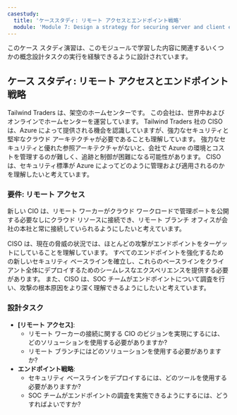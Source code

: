 ```yaml
---
casestudy:
  title: 'ケーススタディ: リモート アクセスとエンドポイント戦略'
  module: 'Module 7: Design a strategy for securing server and client endpoints'
---
```


このケース スタディ演習は、このモジュールで学習した内容に関連するいくつかの概念設計タスクの実行を経験できるように設計されています。

## <a name="case-study-remote-access-and-endpoint-strategy"></a>ケース スタディ: リモート アクセスとエンドポイント戦略

Tailwind Traders は、架空のホームセンターです。 この会社は、世界中およびオンラインでホームセンターを運営しています。 Tailwind Traders 社の CISO は、Azure によって提供される機会を認識していますが、強力なセキュリティと堅牢なクラウド アーキテクチャが必要であることも理解しています。 強力なセキュリティと優れた参照アーキテクチャがないと、会社で Azure の環境とコストを管理するのが難しく、追跡と制御が困難になる可能性があります。 CISO は、セキュリティ標準が Azure によってどのように管理および適用されるのかを理解したいと考えています。

### <a name="requirements-remote-access"></a>要件: リモート アクセス

新しい CIO は、リモート ワーカーがクラウド ワークロードで管理ポートを公開する必要なしにクラウド リソースに接続でき、リモート ブランチ オフィスが会社の本社と常に接続していられるようにしたいと考えています。

CISO は、現在の脅威の状況では、ほとんどの攻撃がエンドポイントをターゲットにしていることを理解しています。 すべてのエンドポイントを強化するための新しいセキュリティ ベースラインを確立し、これらのベースラインをクライアント全体にデプロイするためのシームレスなエクスペリエンスを提供する必要があります。  また、CISO は、SOC チームがエンドポイントについて調査を行い、攻撃の根本原因をより深く理解できるようにしたいと考えています。

### <a name="design-tasks"></a>設計タスク

* **[リモート アクセス]**: 
     - リモート ワーカーの接続に関する CIO のビジョンを実現にするには、どのソリューションを使用する必要がありますか?
     - リモート ブランチにはどのソリューションを使用する必要がありますか?
* **エンドポイント戦略**: 
     - セキュリティ ベースラインをデプロイするには、どのツールを使用する必要がありますか?
     - SOC チームがエンドポイントの調査を実施できるようにするには、どうすればよいですか?
